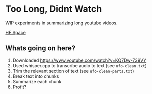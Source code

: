 # Too Long, Didnt Watch

WIP experiments in summarizing long youtube videos.

[HF Space](https://huggingface.co/spaces/mike-ravkine/too-long-didnt-watch)

## Whats going on here?

1. Downloaded https://www.youtube.com/watch?v=KQ7Dw-739VY
2. Used whisper.cpp to transcribe audio to text (see `ufo-clean.txt`)
3. Trim the relevant section of text (see `ufo-clean-parts.txt`)
4. Break text into chunks
5. Summarize each chunk
6. Profit?